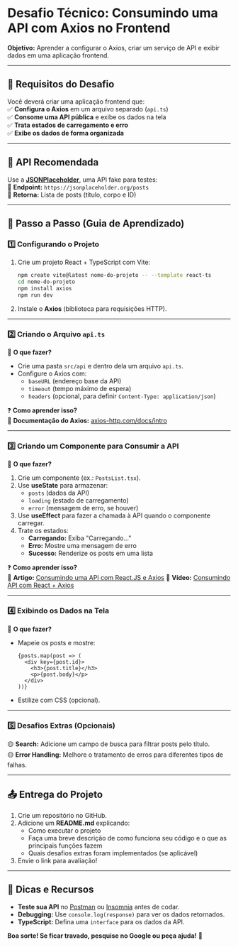 # **Desafio Técnico: Consumindo uma API com Axios no Frontend**  
**Objetivo:** Aprender a configurar o Axios, criar um serviço de API e exibir dados em uma aplicação frontend.  

---

## **📌 Requisitos do Desafio**  
Você deverá criar uma aplicação frontend que:  
✅ **Configura o Axios** em um arquivo separado (`api.ts`)  
✅ **Consome uma API pública** e exibe os dados na tela  
✅ **Trata estados de carregamento e erro**  
✅ **Exibe os dados de forma organizada**  

---

## **🔧 API Recomendada**  
Use a **[JSONPlaceholder](https://jsonplaceholder.org/)**, uma API fake para testes:  
🔹 **Endpoint:** `https://jsonplaceholder.org/posts`  
🔹 **Retorna:** Lista de posts (título, corpo e ID)  

---

## **📝 Passo a Passo (Guia de Aprendizado)**  

### **1️⃣ Configurando o Projeto**  
1. Crie um projeto React + TypeScript com Vite:  
   ```bash
   npm create vite@latest nome-do-projeto -- --template react-ts
   cd nome-do-projeto
   npm install axios
   npm run dev
   ```
2. Instale o **Axios** (biblioteca para requisições HTTP).  

---

### **2️⃣ Criando o Arquivo `api.ts`**  
🔹 **O que fazer?**  
- Crie uma pasta `src/api` e dentro dela um arquivo `api.ts`.  
- Configure o Axios com:  
  - `baseURL` (endereço base da API)  
  - `timeout` (tempo máximo de espera)  
  - `headers` (opcional, para definir `Content-Type: application/json`)  

❓ **Como aprender isso?**  
📌 **Documentação do Axios:** [axios-http.com/docs/intro](https://axios-http.com/docs/instance)

---

### **3️⃣ Criando um Componente para Consumir a API**  
🔹 **O que fazer?**  
1. Crie um componente (ex.: `PostsList.tsx`).  
2. Use **useState** para armazenar:  
   - `posts` (dados da API)  
   - `loading` (estado de carregamento)  
   - `error` (mensagem de erro, se houver)  
3. Use **useEffect** para fazer a chamada à API quando o componente carregar.  
4. Trate os estados:  
   - **Carregando:** Exiba "Carregando..."  
   - **Erro:** Mostre uma mensagem de erro  
   - **Sucesso:** Renderize os posts em uma lista  

❓ **Como aprender isso?**  
📌 **Artigo:** [Consumindo uma API com React.JS e Axios](https://www.devmedia.com.br/consumindo-uma-api-com-react-js-e-axios/42900)
📌 **Vídeo:** [Consumindo API com React + Axios](https://www.youtube.com/watch?v=DaVx0R0c5ls)

---

### **4️⃣ Exibindo os Dados na Tela**  
🔹 **O que fazer?**  
- Mapeie os posts e mostre:  
  ```tsx
  {posts.map(post => (
    <div key={post.id}>
      <h3>{post.title}</h3>
      <p>{post.body}</p>
    </div>
  ))}
  ```
- Estilize com CSS (opcional).  

---

### **5️⃣ Desafios Extras (Opcionais)**  
🟡 **Search:** Adicione um campo de busca para filtrar posts pelo título.  
🟡 **Error Handling:** Melhore o tratamento de erros para diferentes tipos de falhas.  

---

## **📤 Entrega do Projeto**  
1. Crie um repositório no GitHub.  
2. Adicione um **README.md** explicando:  
   - Como executar o projeto
   - Faça uma breve descrição de como funciona seu código e o que as principais funções fazem
   - Quais desafios extras foram implementados (se aplicável)  
3. Envie o link para avaliação!  

---

## **🎯 Dicas e Recursos**  
- **Teste sua API** no [Postman](https://www.postman.com/) ou [Insomnia](https://insomnia.rest/) antes de codar.  
- **Debugging:** Use `console.log(response)` para ver os dados retornados.  
- **TypeScript:** Defina uma `interface` para os dados da API.  

**Boa sorte! Se ficar travado, pesquise no Google ou peça ajuda!** 🚀
